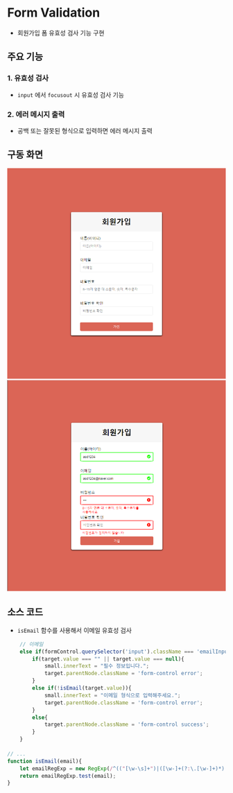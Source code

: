 # Form Validation

- 회원가입 폼 유효성 검사 기능 구현

## 주요 기능

### 1. 유효성 검사

- `input` 에서 `focusout` 시 유효성 검사 기능

### 2. 에러 메시지 출력

- 공백 또는 잘못된 형식으로 입력하면 에러 메시지 출력

## 구동 화면

![](./main.png)
![](./2.png)

## 소스 코드

- `isEmail` 함수를 사용해서 이메일 유효성 검사

```js
    // 이메일
    else if(formControl.querySelector('input').className === 'emailInput'){
        if(target.value === "" || target.value === null){
            small.innerText = "필수 정보입니다.";
            target.parentNode.className = 'form-control error';
        }
        else if(!isEmail(target.value)){
            small.innerText = "이메일 형식으로 입력해주세요.";
            target.parentNode.className = 'form-control error';
        }
        else{
            target.parentNode.className = 'form-control success';
        }
    }

// ...
function isEmail(email){
    let emailRegExp = new RegExp(/^(("[\w-\s]+")|([\w-]+(?:\.[\w-]+)*)|("[\w-\s]+")([\w-]+(?:\.[\w-]+)*))(@((?:[\w-]+\.)*\w[\w-]{0,66})\.([a-z]{2,6}(?:\.[a-z]{2})?)$)|(@\[?((25[0-5]\.|2[0-4][0-9]\.|1[0-9]{2}\.|[0-9]{1,2}\.))((25[0-5]|2[0-4][0-9]|1[0-9]{2}|[0-9]{1,2})\.){2}(25[0-5]|2[0-4][0-9]|1[0-9]{2}|[0-9]{1,2})\]?$)/i);
    return emailRegExp.test(email);
}
```
